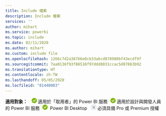 ```yaml
---
title: Include 檔案
description: Include 檔案
services: ''
author: mihart
ms.service: powerbi
ms.topic: include
ms.date: 02/11/2020
ms.author: mihart
ms.custom: include file
ms.openlocfilehash: 1266c7d2a38766e0cb33abcd878908bf43ecdf9f
ms.sourcegitcommit: 7aa0136f93f88516f97ddd8031ccac5d07863b92
ms.translationtype: HT
ms.contentlocale: zh-TW
ms.lasthandoff: 05/05/2020
ms.locfileid: "81440083"
---
```

<Token>**適用對象：** ![是](media/yes.png)適用於「取用者」的 Power BI 服務![是](media/yes.png)適用於設計與開發人員的 Power BI 服務![是](media/yes.png) Power BI Desktop ![否](media/no.png)必須具備 Pro 或 Premium 授權</Token>